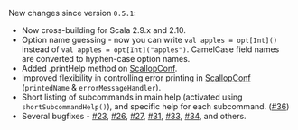 New changes since version `0.5.1`:

* Now cross-building for Scala 2.9.x and 2.10.
* Option name guessing - now you can write `val apples = opt[Int]()` instead of `val apples = opt[Int]("apples")`. 
  CamelCase field names are converted to hyphen-case option names.
* Added .printHelp method on [ScallopConf](http://rogach.github.com/scallop/#org.rogach.scallop.ScallopConf).
* Improved flexibility in controlling error printing in [ScallopConf](http://rogach.github.com/scallop/#org.rogach.scallop.ScallopConf) (`printedName` & `errorMessageHandler`).
* Short listing of subcommands in main help (activated using `shortSubcommandHelp()`), and specific help for each subcommand. ([#36](https://github.com/Rogach/scallop/issues/36))
* Several bugfixes - [#23](https://github.com/Rogach/scallop/issues/23), [#26](https://github.com/Rogach/scallop/issues/26), [#27](https://github.com/Rogach/scallop/issues/27), [#31](https://github.com/Rogach/scallop/issues/31), [#33](https://github.com/Rogach/scallop/issues/33), [#34](https://github.com/Rogach/scallop/issues/34), and others.
